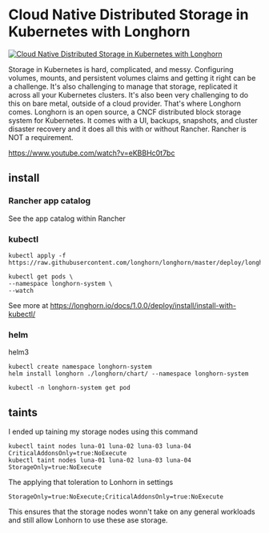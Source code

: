 # Cloud Native Distributed Storage in Kubernetes with Longhorn


[![Cloud Native Distributed Storage in Kubernetes with Longhorn](https://img.youtube.com/vi/eKBBHc0t7bc/0.jpg)](https://www.youtube.com/watch?v=eKBBHc0t7bc "Cloud Native Distributed Storage in Kubernetes with Longhorn")


Storage in Kubernetes is hard, complicated, and messy.  Configuring volumes, mounts, and persistent volumes claims and getting it right can be a challenge.  It's also challenging to manage that storage, replicated it across all your Kubernetes clusters.  It's also been very challenging to do this on bare metal, outside of a cloud provider.  That's where Longhorn comes.  Longhorn is an open source, a CNCF distributed block storage system for Kubernetes.  It comes with a UI, backups, snapshots, and cluster disaster recovery and it does all this with or without Rancher.  Rancher is NOT a requirement.



https://www.youtube.com/watch?v=eKBBHc0t7bc


## install

### Rancher app catalog

See the app catalog within Rancher



### kubectl


```
kubectl apply -f https://raw.githubusercontent.com/longhorn/longhorn/master/deploy/longhorn.yaml
```


```
kubectl get pods \
--namespace longhorn-system \
--watch

```

See more at https://longhorn.io/docs/1.0.0/deploy/install/install-with-kubectl/


### helm

helm3

```
kubectl create namespace longhorn-system
helm install longhorn ./longhorn/chart/ --namespace longhorn-system
```

```
kubectl -n longhorn-system get pod
```


## taints

I ended up taining my storage nodes using this command

```
kubectl taint nodes luna-01 luna-02 luna-03 luna-04 CriticalAddonsOnly=true:NoExecute
kubectl taint nodes luna-01 luna-02 luna-03 luna-04 StorageOnly=true:NoExecute
```


The applying that toleration to Lonhorn in settings



`StorageOnly=true:NoExecute;CriticalAddonsOnly=true:NoExecute`


This ensures that the storage nodes wonn't take on any general workloads and still allow Lonhorn to use these ase storage.


